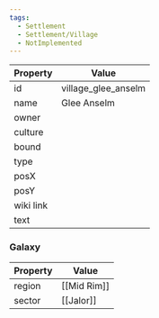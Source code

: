 ```yaml
---
tags:
  - Settlement
  - Settlement/Village
  - NotImplemented
---
```


| Property  | Value               |
| --------- | ------------------- |
| id        | village_glee_anselm |
| name      | Glee Anselm         |
| owner     |                     |
| culture   |                     |
| bound     |                     |
| type      |                     |
| posX      |                     |
| posY      |                     |
| wiki link |                     |
| text      |                     |

### Galaxy
| Property | Value       |
| -------- | ----------- |
| region   | [[Mid Rim]] |
| sector   | [[Jalor]]   |
